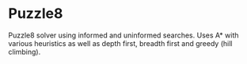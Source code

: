 # Puzzle8

Puzzle8 solver using informed and uninformed searches. Uses A\* with various heuristics as well as depth first, breadth first and greedy (hill climbing).
